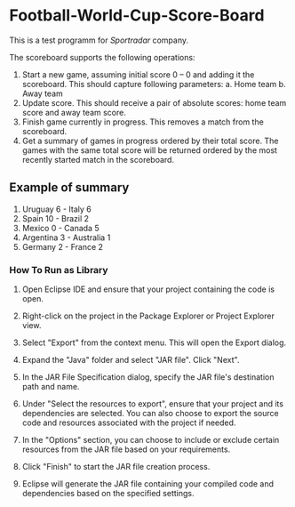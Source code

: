 # Football-World-Cup-Score-Board

This is a test programm for *Sportradar* company.

The scoreboard supports the following operations: 
1. Start a new game, assuming initial score 0 – 0 and adding it the scoreboard. 
This should capture following parameters:
a. Home team
b. Away team
2. Update score. This should receive a pair of absolute scores: home team score and away 
team score. 
3. Finish game currently in progress. This removes a match from the scoreboard.
4. Get a summary of games in progress ordered by their total score. The games with the same 
total score will be returned ordered by the most recently started match in the scoreboard.

## Example of summary

1. Uruguay 6 - Italy 6
2. Spain 10 - Brazil 2
3. Mexico 0 - Canada 5
4. Argentina 3 - Australia 1
5. Germany 2 - France 2

### How To Run as Library

1. Open Eclipse IDE and ensure that your project containing the code is open.

2. Right-click on the project in the Package Explorer or Project Explorer view.

3. Select "Export" from the context menu. This will open the Export dialog.

4. Expand the "Java" folder and select "JAR file". Click "Next".

5. In the JAR File Specification dialog, specify the JAR file's destination path and name.

6. Under "Select the resources to export", ensure that your project and its dependencies are selected. You can also choose to export the source code and resources associated with the project if needed.

7. In the "Options" section, you can choose to include or exclude certain resources from the JAR file based on your requirements.

8. Click "Finish" to start the JAR file creation process.

9. Eclipse will generate the JAR file containing your compiled code and dependencies based on the specified settings.